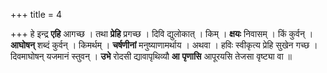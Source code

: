 +++
title = 4

+++
हे इन्द्र **एहि** आगच्छ । तथा **प्रेहि** प्रगच्छ । दिवि द्युलोकात् । किम् । **क्षयः** निवासम् । किं कुर्वन् । **आघोषन्** शब्दं कुर्वन् । किमर्थम् । **चर्षणीनां** मनुष्याणामर्थाय । अथवा । हविः स्वीकृत्य प्रेहि सुखेन गच्छ । दिवमाघोषन् यजमानं स्तुवन् । **उभे** रोदसी द्यावापृथिव्यौ **आ** **पृणासि** आपूरयसि तेजसा वृष्ट्या वा ॥